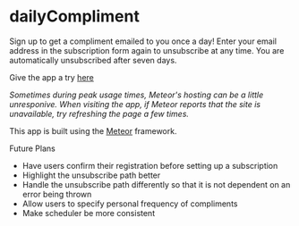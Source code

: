 dailyCompliment
===============
Sign up to get a compliment emailed to you once a day! Enter your email address in the subscription form again to unsubscribe at any time. You are automatically unsubscribed after seven days.

Give the app a try [here](http://dailycompliment.meteor.com/)

*Sometimes during peak usage times, Meteor's hosting can be a little unresponive. When visiting the app, if Meteor reports that the site is unavailable, try refreshing the page a few times.*


This app is built using the [Meteor](http://www.meteor.com) framework.

Future Plans
- Have users confirm their registration before setting up a subscription
- Highlight the unsubscribe path better
- Handle the unsubscribe path differently so that it is not dependent on an error being thrown
- Allow users to specify personal frequency of compliments
- Make scheduler be more consistent


